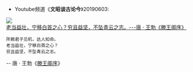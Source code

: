 - Youtube频道《**文昭谈古论今**》20190603:

<p>
<a href="https://raw.githubusercontent.com/taoste/Hello-World/master/eBook/yourchina/%E3%80%8A%E6%96%87%E6%98%AD%E8%B0%88%E5%8F%A4%E8%AE%BA%E4%BB%8A%E3%80%8B/20190603.png">
<img src="https://raw.githubusercontent.com/taoste/Hello-World/master/eBook/yourchina/%E3%80%8A%E6%96%87%E6%98%AD%E8%B0%88%E5%8F%A4%E8%AE%BA%E4%BB%8A%E3%80%8B/20190603.png" border="0" alt="老当益壮，宁移白首之心？穷且益坚，不坠青云之志。---唐 · 王勃《滕王阁序》" title="老当益壮，宁移白首之心？穷且益坚，不坠青云之志。---唐 · 王勃《滕王阁序》"></a>
</p>

```
所赖君子见机，达人知命。
老当益壮，宁移白首之心？
穷且益坚，不坠青云之志。
```
 -- 唐 · 王勃《[滕王阁序](https://so.gushiwen.org/shiwenv_ce802de625e5.aspx )》

